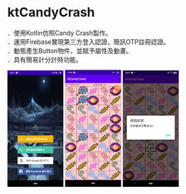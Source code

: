 # ktCandyCrash

．使用Kotlin仿照Candy Crash製作。 <br/>
．運用Firebase實現第三方登入認證，簡訊OTP註冊認證。<br/>
．動態產生Button物件，並賦予屬性及動畫。<br/>
．具有簡易計分計時功能。<br/>

<img src="https://github.com/hunter0113/ktCandyCrash/blob/master/335540.jpg" width="25%" height="25%">  <img src="https://github.com/hunter0113/ktCandyCrash/blob/master/candycrash.gif" width="25%" height="25%">  <img src="https://github.com/hunter0113/ktCandyCrash/blob/master/candy01.jpg" width="25%" height="25%">
